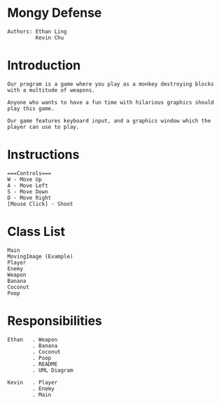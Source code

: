 # Mongy Defense

    Authors: Ethan Ling
             Kevin Chu

# Introduction

    Our program is a game where you play as a monkey destroying blocks with a multitude of weapons. 
    
    Anyone who wants to have a fun time with hilarious graphics should play this game. 
    
    Our game features keyboard input, and a graphics window which the player can use to play. 
    
# Instructions

    ===Controls===
    W - Move Up
    A - Move Left
    S - Move Down
    D - Move Right
    [Mouse Click] - Shoot
    
# Class List

    Main
    MovingImage (Example)
    Player
    Enemy
    Weapon
    Banana
    Coconut
    Poop
    
# Responsibilities

    Ethan   . Weapon
            . Banana
            . Coconut
            . Poop
            . README
            . UML Diagram
            
    Kevin   . Player
            . Enemy
            . Main
